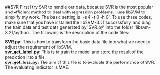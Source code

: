 ##SVR
First I try SVR to handle our data, because SVR is the most popular and efficient method to deal with regression problems. I use libSVM to
simplify my work. The basic setting is '-s 4 -t 0 -h 0'. To use these codes, make sure that you have installed the libSVM-3.21 successfully, and drag the train data and test data generated by 'SVR.py' into the folder 'libsvm-3.21/python'. The following is the description of the code files:  
  
**SVR.py**: This is how to transform the basic data file into what we need to adjust the requirement of libSVM.  
**svr_get_label.py**: This is to train the model and store the result of the prediction into a file.  
**svr_get_loss.py**: The aim of this file is to evaluate the performance of SVR. The evaluating indicator is MAE.
